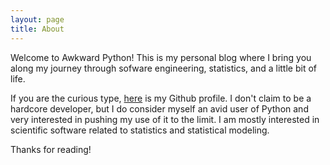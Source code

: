 ```yaml
---
layout: page
title: About
---
```


<p class="message">
  Welcome to Awkward Python! This is my personal blog where I bring you along my journey through sofware engineering, statistics, and a little bit of life.
</p>

If you are the curious type, [here](https://github.com/drewokane) is my Github profile. I don't claim to be a hardcore developer, but I do consider myself an avid user of Python and very interested in pushing my use of it to the limit. I am mostly interested in scientific software related to statistics and statistical modeling.

Thanks for reading!
